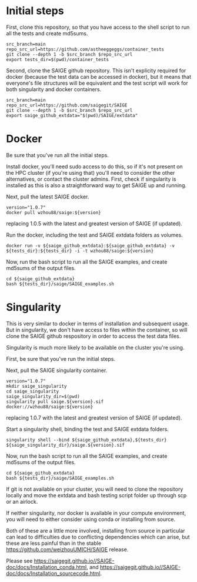 # Initial steps

First, clone this repository, so that you have access to the shell script to run all the tests and create md5sums.

```
src_branch=main
repo_src_url=https://github.com/astheeggeggs/container_tests
git clone --depth 1 -b $src_branch $repo_src_url
export tests_dir=$(pwd)/container_tests
```

Second, clone the SAIGE github repository. This isn't explicity required for docker (because the test data can be accessed in docker), but it means that everyone's file structures will be equivalent and the test script will work for both singularity and docker containers.

```
src_branch=main
repo_src_url=https://github.com/saigegit/SAIGE
git clone --depth 1 -b $src_branch $repo_src_url
export saige_github_extdata="$(pwd)/SAIGE/extdata"
```

# Docker

Be sure that you've run all the initial steps.

Install docker, you'll need sudo access to do this, so if it's not present on the HPC cluster (if you're using that) you'll need to consider the other alternatives, or contact the cluster admins. First, check if singularity is installed as this is also a straightforward way to get SAIGE up and running.

Next, pull the latest SAIGE docker.

```
version="1.0.7"
docker pull wzhou88/saige:${version}
```

replacing 1.0.5 with the latest and greatest version of SAIGE (if updated).

Run the docker, including the test and SAIGE extdata folders as volumes.

```
docker run -v ${saige_github_extdata}:${saige_github_extdata} -v ${tests_dir}:${tests_dir} -i -t wzhou88/saige:${version}
```

Now, run the bash script to run all the SAIGE examples, and create md5sums of the output files.

```
cd ${saige_github_extdata}
bash ${tests_dir}/saige/SAIGE_examples.sh 
```

# Singularity

This is very similar to docker in terms of installation and subsequent usage. But in singularity, we don't have access to files within the container, so will clone the SAIGE github respository in order to access the test data files.

Singularity is much more likely to be available on the cluster you're using.

First, be sure that you've run the initial steps.

Next, pull the SAIGE singularity container.

```
version="1.0.7"
mkdir saige_singularity
cd saige_singularity
saige_singularity_dir=$(pwd)
singularity pull saige.${version}.sif docker://wzhou88/saige:${version}
```

replacing 1.0.7 with the latest and greatest version of SAIGE (if updated).

Start a singularity shell, binding the test and SAIGE extdata folders.

```
singularity shell --bind ${saige_github_extdata},${tests_dir} ${saige_singularity_dir}/saige.${version}.sif
```

Now, run the bash script to run all the SAIGE examples, and create md5sums of the output files.

```
cd ${saige_github_extdata}
bash ${tests_dir}/saige/SAIGE_examples.sh
```

If git is not available on your cluster, you will need to clone the repository locally and move the extdata and bash testing script folder up through scp or an airlock.

If neither singularity, nor docker is available in your compute environment, you will need to either consider using conda or installing from source.

Both of these are a little more involved, installing from source in particular can lead to difficulties due to conflicting dependencies which can arise, but these are less painful than in the stable https://github.com/weizhouUMICH/SAIGE release.

Please see https://saigegit.github.io//SAIGE-doc/docs/Installation_conda.html, and https://saigegit.github.io//SAIGE-doc/docs/Installation_sourcecode.html. 
